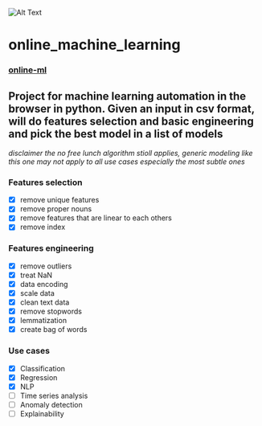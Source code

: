 ![Alt Text](https://online-ml.herokuapp.com/static/images/logo.png)

# online_machine_learning 
### [online-ml](https://online-ml.herokuapp.com/)
## Project for machine learning automation in the browser in python. Given an input in csv format, will do features selection and basic engineering and pick the best model in a list of models 
*disclaimer the no free lunch algorithm stioll applies, generic modeling like this one may not apply to all use cases especially the most subtle ones*

### Features selection
- [x] remove unique features
- [x] remove proper nouns
- [x] remove features that are linear to each others
- [x] remove index
### Features engineering
- [x] remove outliers
- [x] treat NaN
- [x] data encoding
- [x] scale data
- [x] clean text data
- [x] remove stopwords
- [x] lemmatization
- [x] create bag of words
### Use cases
- [x] Classification
- [x] Regression
- [x] NLP
- [ ] Time series analysis
- [ ] Anomaly detection
- [ ] Explainability
